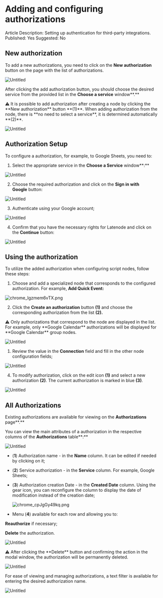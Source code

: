 # Adding and configuring authorizations

Article Description: Setting up authentication for third-party integrations.
Published: Yes
Suggested: No

## New authorization

To add a new  authorizations, you need to click on the **New authorization** button on the page with the list of authorizations.

![Untitled](Adding%20and%20configuring%20authorizations%2019157d45a0678007aa93feb28c5509a7/Untitled.png)

After clicking the add authorization button, you should choose the desired service from the provided list in the **Choose a service** window**.**

<aside>
⚠️ It is possible to add authorization after creating a node by clicking the **New authorization** button **(1)**. When adding authorization from the node, there is **no need to select a service**, it is determined automatically **(2)**.

</aside>

![Untitled](Adding%20and%20configuring%20authorizations%2019157d45a0678007aa93feb28c5509a7/Untitled%201.png)

## Authorization Setup

To configure a authorization, for example, to Google Sheets, you need to:

1. Select the appropriate service in the **Choose a Service** window**:**

![Untitled](Adding%20and%20configuring%20authorizations%2019157d45a0678007aa93feb28c5509a7/Untitled%202.png)

2. Choose the required authorization and click on the **Sign in with Google** button:

![Untitled](Adding%20and%20configuring%20authorizations%2019157d45a0678007aa93feb28c5509a7/Untitled%203.png)

3. Authenticate using your Google account;

![Untitled](Adding%20and%20configuring%20authorizations%2019157d45a0678007aa93feb28c5509a7/Untitled%204.png)

4. Confirm that you have the necessary rights for Latenode and click on the **Continue** button:

![Untitled](Adding%20and%20configuring%20authorizations%2019157d45a0678007aa93feb28c5509a7/Untitled%205.png)

## Using the authorization

To utilize the added authorization when configuring script nodes, follow these steps: 

1. Choose and add a specialized node that corresponds to the configured authorization. For example, **Add Quick Event:**

![chrome_lgzmem6vTX.png](Adding%20and%20configuring%20authorizations%2019157d45a0678007aa93feb28c5509a7/chrome_lgzmem6vTX.png)

2. Click the **Create an authorization** button **(1)** and choose the corresponding authorization from the list **(2).**

<aside>
⚠️ Only authorizations that correspond to the node are displayed in the list. For example, only **Google Calendar** authorizations will be displayed for **Google Calendar** group nodes.

</aside>

![Untitled](Adding%20and%20configuring%20authorizations%2019157d45a0678007aa93feb28c5509a7/Untitled%206.png)

1. Review the value in the **Connection** field and fill in the other node configuration fields;

![Untitled](Adding%20and%20configuring%20authorizations%2019157d45a0678007aa93feb28c5509a7/Untitled%207.png)

4. To modify authorization, click on the edit icon **(1)** and select a new authorization **(2)**. The current authorization is marked in blue **(3)**.

![Untitled](Adding%20and%20configuring%20authorizations%2019157d45a0678007aa93feb28c5509a7/Untitled%208.png)

## All Authorizations

Existing authorizations are available for viewing on the **Authorizations** page**.**

You can view the main attributes of a authorization in the respective columns of the **Authorizations** table**:**

![Untitled](Adding%20and%20configuring%20authorizations%2019157d45a0678007aa93feb28c5509a7/Untitled%209.png)

- (**1**) Authorization name - in the **Name** column. It can be edited if needed by clicking on it;
- (**2**) Service authorization - in the **Service** column. For example, Google Sheets;
- (**3**) Authorization creation Date - in the **Created Date** column. Using the gear icon, you can reconfigure the column to display the date of modification instead of the creation date;
    
    ![chrome_cpJgGy49kq.png](Adding%20and%20configuring%20authorizations%2019157d45a0678007aa93feb28c5509a7/chrome_cpJgGy49kq.png)
    
- Menu (**4**) available for each row and allowing you to:

**Reauthorize** if necessary;

**Delete** the authorization. 

![Untitled](Adding%20and%20configuring%20authorizations%2019157d45a0678007aa93feb28c5509a7/Untitled%2010.png)

<aside>
⚠️ After clicking the **Delete** button and confirming the action in the modal window, the authorization will be permanently deleted.

</aside>

![Untitled](Adding%20and%20configuring%20authorizations%2019157d45a0678007aa93feb28c5509a7/Untitled%2011.png)

For ease of viewing and managing authorizations, a text filter is available for entering the desired authorization name.

![Untitled](Adding%20and%20configuring%20authorizations%2019157d45a0678007aa93feb28c5509a7/Untitled%2012.png)